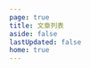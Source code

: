 ```yaml
---
page: true
title: 文章列表
aside: false
lastUpdated: false
home: true
---
```

<script setup>
import Page from "./../.vitepress/theme/components/page/Page.vue";
import { useData } from "vitepress";
const { theme } = useData();
const posts = theme.value.posts.slice(0,10)
</script>
<Page :posts="posts" :pageCurrent="1" :pagesNum="2" />